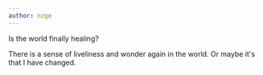 ```yaml
---
author: nzge
---
```


Is the world finally healing?

There is a sense of liveliness and wonder again in the world. Or maybe it's that I have changed. 